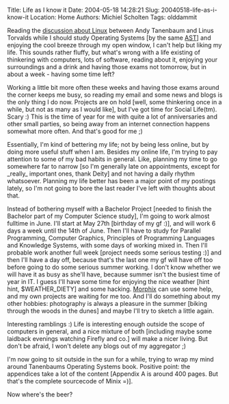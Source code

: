 Title: Life as I know it
Date: 2004-05-18 14:28:21
Slug: 20040518-life-as-i-know-it
Location: Home
Authors: Michiel Scholten
Tags: olddammit

<p>Reading the <a href="http://www2.educ.umu.se/~bjorn/mhonarc-files/obsolete/">discussion about Linux</a> between Andy Tanenbaum and Linus Torvalds while I should study Operating Systems [by the same <a href="http://www.cs.vu.nl/~ast/">AST</a>] and enjoying the cool breeze through my open window, I can't help but liking my life. This sounds rather fluffy, but what's wrong with a life existing of thinkering with computers, lots of software, reading about it, enjoying your surroundings and a drink and having those exams not tomorrow, but in about a week - having some time left?</p>
<p>Working a little bit more often these weeks and having those exams around the corner keeps me busy, so reading my email and some news and blogs is the only thing I do now. Projects are on hold [well, some thinkering once in a while, but not as many as I would like], but I've got time for Social Life(tm). Scary :) This is the time of year for me with quite a lot of anniversaries and other small parties, so being away from an internet connection happens somewhat more often. And that's good for me ;)</p>
<p>Essentially, I'm kind of bettering my life; not by being less online, but by doing more useful stuff when I am. Besides my online life, I'm trying to pay attention to some of my bad habits in general. Like, planning my time to go somewhere far to narrow [so I'm generally late on appointments, except for _really_ important ones, thank Deity] and not having a daily rhythm whatsoever. Planning my life better has been a major point of my postings lately, so I'm not going to bore the last reader I've left with thoughts about that.</p>
<p>Instead of bothering myself with a Bachelor Project [needed to finish the Bachelor part of my Computer Science study], I'm going to work almost fulltime in June. I'll start at May 27th [birthday of my gf :)], and will work 6 days a week until the 14th of June. Then I'll have to study for Parallel Programming, Computer Graphics, Principles of Programming Languages and Knowledge Systems, with some days of working mixed in. Then I'll probable work another full week [project needs some serious testing :)] and then I'll have a day off, because that's the last one my gf will have off too before going to do some serious summer working. I don't know whether we will have it as busy as she'll have, because summer isn't the busiest time of year in IT. I guess I'll have some time for enjoying the nice weather [hint hint, $WEATHER_DIETY] and some hacking. <a href="http://www.morphix.org/">Morphix</a> can use some help, and my own projects are waiting for me too. And I'll do something about my other hobbies: photography is always a pleasure in the summer [biking through the woods in the dunes] and maybe I'll try to sketch a little again.</p>

<p>Interesting ramblings :) Life is interesting enough outside the scope of computers in general, and a nice mixture of both [including maybe some laidback evenings watching Firefly and co.] will make a nicer living. But don't be afraid, I won't delete any blogs out of my aggregator ;)</p>

<p>I'm now going to sit outside in the sun for a while, trying to wrap my mind around Tanenbaums Operating Systems book. Positive point: the appendices take a lot of the content [Appendix A is around 400 pages. But that's the complete sourcecode of Minix =)].</p>
<p>Now where's the beer?</p>